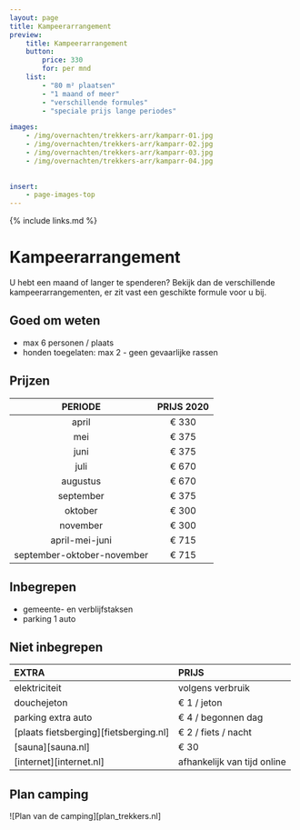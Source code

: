 ```yaml
---
layout: page
title: Kampeerarrangement 
preview: 
    title: Kampeerarrangement
    button:
        price: 330
        for: per mnd
    list:
        - "80 m² plaatsen"
        - "1 maand of meer"
        - "verschillende formules"
        - "speciale prijs lange periodes"

images:
    - /img/overnachten/trekkers-arr/kamparr-01.jpg
    - /img/overnachten/trekkers-arr/kamparr-02.jpg
    - /img/overnachten/trekkers-arr/kamparr-03.jpg
    - /img/overnachten/trekkers-arr/kamparr-04.jpg
    
    
insert:
    - page-images-top
---
```


{% include links.md %}

# Kampeerarrangement

U hebt een maand of langer te spenderen? Bekijk dan de verschillende kampeerarrangementen, er zit vast een geschikte formule voor u bij.

## Goed om weten

- max 6 personen / plaats
- honden toegelaten: max 2 - geen gevaarlijke rassen

## Prijzen

PERIODE        | PRIJS 2020      
:-------------:|:-----------:|
april          |€ 330               
mei            |€ 375                   
juni           |€ 375       
juli           |€ 670            
augustus       |€ 670   
september      |€ 375
oktober        |€ 300
november       |€ 300
april-mei-juni |€ 715
september-oktober-november|€ 715

## Inbegrepen

- gemeente- en verblijfstaksen
- parking 1 auto

## Niet inbegrepen

EXTRA              | PRIJS 
:------------------|:-----------|
elektriciteit      |volgens verbruik 
douchejeton        |€ 1 / jeton
parking extra auto |€ 4 / begonnen dag
[plaats fietsberging][fietsberging.nl]| € 2 / fiets / nacht
[sauna][sauna.nl]              |€ 30
[internet][internet.nl]           |afhankelijk van tijd online

## Plan camping

![Plan van de camping][plan_trekkers.nl]
